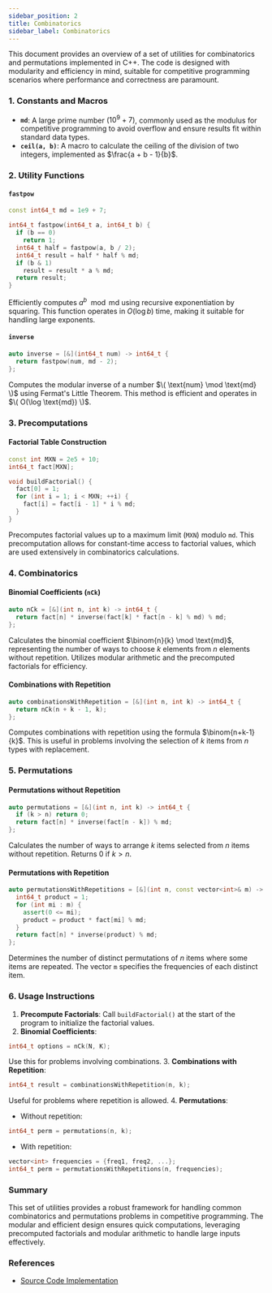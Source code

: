 ```yaml
---
sidebar_position: 2
title: Combinatorics
sidebar_label: Combinatorics
---
```


This document provides an overview of a set of utilities for combinatorics and permutations implemented in C++. The code is designed with modularity and efficiency in mind, suitable for competitive programming scenarios where performance and correctness are paramount.

### 1. Constants and Macros
- **`md`**: A large prime number ($10^9 + 7$), commonly used as the modulus for competitive programming to avoid overflow and ensure results fit within standard data types.
- **`ceil(a, b)`**: A macro to calculate the ceiling of the division of two integers, implemented as $\frac{a + b - 1}{b}$.

### 2. Utility Functions
#### `fastpow`
```cpp
const int64_t md = 1e9 + 7;

int64_t fastpow(int64_t a, int64_t b) {
  if (b == 0)
    return 1;
  int64_t half = fastpow(a, b / 2);
  int64_t result = half * half % md;
  if (b & 1)
    result = result * a % md;
  return result;
}
```
Efficiently computes $a^b \mod \text{md}$ using recursive exponentiation by squaring. This function operates in $O(\log b)$ time, making it suitable for handling large exponents.

#### `inverse`  
```cpp
auto inverse = [&](int64_t num) -> int64_t {
  return fastpow(num, md - 2);
};
```  
Computes the modular inverse of a number $\( \text{num} \mod \text{md} \)$ using Fermat's Little Theorem. This method is efficient and operates in $\( O(\log \text{md}) \)$.  

### 3. Precomputations
#### Factorial Table Construction
```cpp
const int MXN = 2e5 + 10;
int64_t fact[MXN];

void buildFactorial() {
  fact[0] = 1;
  for (int i = 1; i < MXN; ++i) {
    fact[i] = fact[i - 1] * i % md;
  }
}
```
Precomputes factorial values up to a maximum limit (`MXN`) modulo `md`. This precomputation allows for constant-time access to factorial values, which are used extensively in combinatorics calculations.


### 4. Combinatorics

#### Binomial Coefficients (`nCk`)
```cpp
auto nCk = [&](int n, int k) -> int64_t {
  return fact[n] * inverse(fact[k] * fact[n - k] % md) % md;
};
```
Calculates the binomial coefficient $\binom{n}{k} \mod \text{md}$, representing the number of ways to choose $k$ elements from $n$ elements without repetition. Utilizes modular arithmetic and the precomputed factorials for efficiency.

#### Combinations with Repetition

```cpp
auto combinationsWithRepetition = [&](int n, int k) -> int64_t {
  return nCk(n + k - 1, k);
};
```
Computes combinations with repetition using the formula $\binom{n+k-1}{k}$. This is useful in problems involving the selection of $k$ items from $n$ types with replacement.

### 5. Permutations
#### Permutations without Repetition
```cpp
auto permutations = [&](int n, int k) -> int64_t {
  if (k > n) return 0;
  return fact[n] * inverse(fact[n - k]) % md;
};
```
Calculates the number of ways to arrange $k$ items selected from $n$ items without repetition. Returns $0$ if $k > n$.

#### Permutations with Repetition
```cpp
auto permutationsWithRepetitions = [&](int n, const vector<int>& m) -> int64_t {
  int64_t product = 1;
  for (int mi : m) {
    assert(0 <= mi);
    product = product * fact[mi] % md;
  }
  return fact[n] * inverse(product) % md;
};
```
Determines the number of distinct permutations of $n$ items where some items are repeated. The vector `m` specifies the frequencies of each distinct item.

### 6. Usage Instructions
1. **Precompute Factorials**: Call `buildFactorial()` at the start of the program to initialize the factorial values.
2. **Binomial Coefficients**:
```cpp
int64_t options = nCk(N, K);
```
Use this for problems involving combinations.
3. **Combinations with Repetition**:
```cpp
int64_t result = combinationsWithRepetition(n, k);
```
Useful for problems where repetition is allowed.
4. **Permutations**:
- Without repetition:
```cpp
int64_t perm = permutations(n, k);
```
- With repetition:
```cpp
vector<int> frequencies = {freq1, freq2, ...};
int64_t perm = permutationsWithRepetitions(n, frequencies);
```

### Summary
This set of utilities provides a robust framework for handling common combinatorics and permutations problems in competitive programming. The modular and efficient design ensures quick computations, leveraging precomputed factorials and modular arithmetic to handle large inputs effectively.


### References
- [Source Code Implementation](https://gist.github.com/LuchoBazz/434d918498e61007bba9767bf6469a90)

